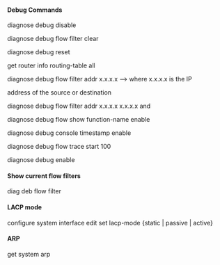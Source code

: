 #### Debug Commands

diagnose debug disable

diagnose debug flow filter clear

diagnose debug reset

get router info routing-table all

diagnose debug flow filter addr x.x.x.x —> where x.x.x.x is the IP 

address of the source or destination

diagnose debug flow filter addr x.x.x.x x.x.x.x and

diagnose debug flow show function-name enable

diagnose debug console timestamp enable

diagnose debug flow trace start 100

diagnose debug enable

#### Show current flow filters

diag deb flow filter

#### LACP mode

configure system interface edit set lacp-mode {static | passive | active} 

#### ARP

get system arp
